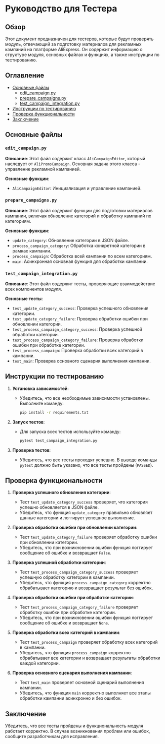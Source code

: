 # Руководство для Тестера

## Обзор

Этот документ предназначен для тестеров, которые будут проверять модуль, отвечающий за подготовку материалов для рекламных кампаний на платформе AliExpress. Он содержит информацию о структуре модуля, основных файлах и функциях, а также инструкции по тестированию.

## Оглавление

- [Основные файлы](#основные-файлы)
  - [edit_campaign.py](#edit_campaignpy)
  - [prepare_campaigns.py](#prepare_campaigns.py)
  - [test_campaign_integration.py](#test_campaign_integration.py)
- [Инструкции по тестированию](#инструкции-по-тестированию)
- [Проверка функциональности](#проверка-функциональности)
- [Заключение](#заключение)

## Основные файлы

### `edit_campaign.py`

**Описание**: Этот файл содержит класс `AliCampaignEditor`, который наследует от `AliPromoCampaign`. Основная задача этого класса - управление рекламной кампанией.

**Основные функции**:

- `AliCampaignEditor`: Инициализация и управление кампанией.

### `prepare_campaigns.py`

**Описание**: Этот файл содержит функции для подготовки материалов кампании, включая обновление категорий и обработку кампаний по категориям.

**Основные функции**:

- `update_category`: Обновление категории в JSON файле.
- `process_campaign_category`: Обработка конкретной категории в рамках кампании.
- `process_campaign`: Обработка всей кампании по всем категориям.
- `main`: Асинхронная основная функция для обработки кампании.

### `test_campaign_integration.py`

**Описание**: Этот файл содержит тесты, проверяющие взаимодействие всех компонентов модуля.

**Основные тесты**:

- `test_update_category_success`: Проверка успешного обновления категории.
- `test_update_category_failure`: Проверка обработки ошибки при обновлении категории.
- `test_process_campaign_category_success`: Проверка успешной обработки категории.
- `test_process_campaign_category_failure`: Проверка обработки ошибки при обработке категории.
- `test_process_campaign`: Проверка обработки всех категорий в кампании.
- `test_main`: Проверка основного сценария выполнения кампании.

## Инструкции по тестированию

1. **Установка зависимостей**:
   - Убедитесь, что все необходимые зависимости установлены. Выполните команду:
     ```sh
     pip install -r requirements.txt
     ```

2. **Запуск тестов**:
   - Для запуска всех тестов используйте команду:
     ```sh
     pytest test_campaign_integration.py
     ```

3. **Проверка тестов**:
   - Убедитесь, что все тесты проходят успешно. В выводе команды `pytest` должно быть указано, что все тесты пройдены (`PASSED`).

## Проверка функциональности

1. **Проверка успешного обновления категории**:
   - Тест `test_update_category_success` проверяет, что категория успешно обновляется в JSON файле.
   - Убедитесь, что функция `update_category` правильно обновляет данные категории и логгирует успешное выполнение.

2. **Проверка обработки ошибки при обновлении категории**:
   - Тест `test_update_category_failure` проверяет обработку ошибки при обновлении категории.
   - Убедитесь, что при возникновении ошибки функция логгирует сообщение об ошибке и возвращает `False`.

3. **Проверка успешной обработки категории**:
   - Тест `test_process_campaign_category_success` проверяет успешную обработку категории в кампании.
   - Убедитесь, что функция `process_campaign_category` корректно обрабатывает категорию и возвращает результат без ошибок.

4. **Проверка обработки ошибки при обработке категории**:
   - Тест `test_process_campaign_category_failure` проверяет обработку ошибки при обработке категории.
   - Убедитесь, что при возникновении ошибки функция логгирует сообщение об ошибке и возвращает `None`.

5. **Проверка обработки всех категорий в кампании**:
   - Тест `test_process_campaign` проверяет обработку всех категорий в кампании.
   - Убедитесь, что функция `process_campaign` корректно обрабатывает все категории и возвращает результаты обработки каждой категории.

6. **Проверка основного сценария выполнения кампании**:
   - Тест `test_main` проверяет основной сценарий выполнения кампании.
   - Убедитесь, что функция `main` корректно выполняет все этапы обработки кампании асинхронно и без ошибок.

## Заключение

Убедитесь, что все тесты пройдены и функциональность модуля работает корректно. В случае возникновения проблем или ошибок, сообщите разработчикам для исправления.